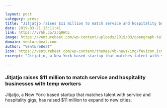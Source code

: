 ```yaml
---

layout: post
category: press
title: "Jitjatjo raises $11 million to match service and hospitality businesses with temp workers"
date: 2019-03-21 13:11:41
link: https://vrhk.co/2Jq9WCL
image: https://venturebeat.com/wp-content/uploads/2019/03/opengraph-talent.jpg?w=1200&strip=all
domain: venturebeat.com
author: "VentureBeat"
icon: https://venturebeat.com/wp-content/themes/vb-news/img/favicon.ico
excerpt: "Jitjatjo, a New York-based startup that matches talent with service and hospitality gigs, has raised $11 million to expand to new cities."

---
```


### Jitjatjo raises $11 million to match service and hospitality businesses with temp workers

Jitjatjo, a New York-based startup that matches talent with service and hospitality gigs, has raised $11 million to expand to new cities.